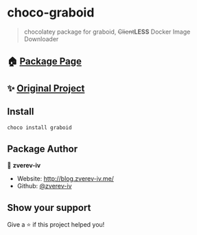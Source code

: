 # choco-graboid

> chocolatey package for graboid, ~~Client~~**LESS** Docker Image Downloader

## 🏠 [Package Page](https://chocolatey.org/packages/graboid)

## ✨ [Original Project](https://github.com/blacktop/graboid)

## Install

```sh
choco install graboid
```

## Package Author

👤 **zverev-iv**

* Website: http://blog.zverev-iv.me/
* Github: [@zverev-iv](https://github.com/zverev-iv)

## Show your support

Give a ⭐️ if this project helped you!
